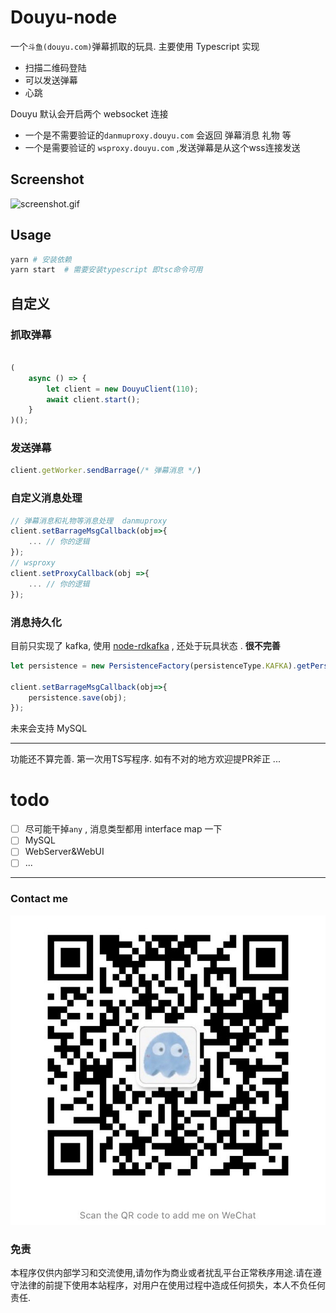 # Douyu-node


一个`斗鱼(douyu.com)`弹幕抓取的玩具. 主要使用 Typescript 实现

- 扫描二维码登陆
- 可以发送弹幕
- 心跳

Douyu 默认会开启两个 websocket 连接 

- 一个是不需要验证的`danmuproxy.douyu.com` 会返回 弹幕消息 礼物 等
- 一个是需要验证的 `wsproxy.douyu.com`  ,发送弹幕是从这个wss连接发送

## Screenshot

![screenshot.gif](https://github.com/Huangxuny1/Douyu-node/blob/master/doc/screenshot.gif?raw=true)

## Usage

```bash
yarn # 安装依赖
yarn start  # 需要安装typescript 即tsc命令可用
```

## 自定义

### 抓取弹幕

```javascript

(
    async () => {
        let client = new DouyuClient(110);
        await client.start();
    }
)();

```

### 发送弹幕
```javascript
client.getWorker.sendBarrage(/* 弹幕消息 */)
```

### 自定义消息处理

```javascript
// 弹幕消息和礼物等消息处理  danmuproxy
client.setBarrageMsgCallback(obj=>{
    ... // 你的逻辑
});
// wsproxy
client.setProxyCallback(obj =>{
    ... // 你的逻辑
});
```

### 消息持久化

目前只实现了 kafka, 使用 [node-rdkafka](https://github.com/Blizzard/node-rdkafka) , 还处于玩具状态 . **很不完善**

```javascript
let persistence = new PersistenceFactory(persistenceType.KAFKA).getPersistence();

client.setBarrageMsgCallback(obj=>{
    persistence.save(obj);
});
```

未来会支持 MySQL

---

功能还不算完善. 第一次用TS写程序. 如有不对的地方欢迎提PR斧正 ...

# todo 

- [ ] 尽可能干掉`any` , 消息类型都用 interface map 一下
- [ ] MySQL
- [ ] WebServer&WebUI
- [ ] ...

---


### Contact me

![wechat.jpg](https://github.com/Huangxuny1/Douyu-node/blob/master/doc/wechat.JPG?raw=true)

### 免责 

本程序仅供内部学习和交流使用,请勿作为商业或者扰乱平台正常秩序用途.请在遵守法律的前提下使用本站程序，对用户在使用过程中造成任何损失，本人不负任何责任.


